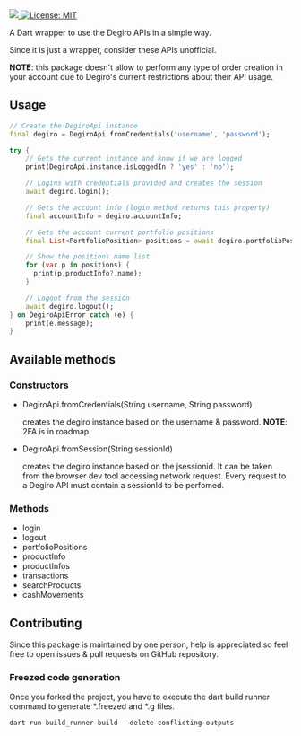 <a href="https://pub.dev/packages/degiro_api">
  <img src="https://img.shields.io/pub/v/degiro_api">
</a>
<a href="https://github.com/marcoredz/degiro_api/blob/master/LICENSE">
  <img src="https://img.shields.io/badge/license-MIT-purple.svg" alt="License: MIT"></a>
</a>

A Dart wrapper to use the Degiro APIs in a simple way.

Since it is just a wrapper, consider these APIs unofficial.

**NOTE**: this package doesn't allow to perform any type of order creation in your account due to Degiro's current restrictions about their API usage.

## Usage
```dart
// Create the DegiroApi instance
final degiro = DegiroApi.fromCredentials('username', 'password');

try {
    // Gets the current instance and know if we are logged
    print(DegiroApi.instance.isLoggedIn ? 'yes' : 'no');

    // Logins with credentials provided and creates the session
    await degiro.login();

    // Gets the account info (login method returns this property)
    final accountInfo = degiro.accountInfo;

    // Gets the account current portfolio positions
    final List<PortfolioPosition> positions = await degiro.portfolioPositions();

    // Show the positions name list
    for (var p in positions) {
      print(p.productInfo?.name);
    }

    // Logout from the session
    await degiro.logout();
} on DegiroApiError catch (e) {
    print(e.message);
}
```

## Available methods

### Constructors
- DegiroApi.fromCredentials(String username, String password)

  creates the degiro instance based on the username & password. **NOTE**: 2FA is in roadmap
- DegiroApi.fromSession(String sessionId)
  
  creates the degiro instance based on the jsessionid. It can be taken from the browser dev tool accessing network request. Every request to a Degiro API must contain a sessionId to be perfomed.

### Methods
- login
- logout
- portfolioPositions
- productInfo
- productInfos
- transactions
- searchProducts
- cashMovements

## Contributing
Since this package is maintained by one person, help is appreciated so feel free to open issues & pull requests on GitHub repository.

### Freezed code generation
Once you forked the project, you have to execute the dart build runner command to generate *.freezed and *.g files.
```console
dart run build_runner build --delete-conflicting-outputs 
```
